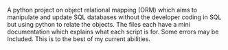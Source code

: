 A python project on object relational mapping (ORM) which aims to manipulate and update SQL databases without the developer coding in SQL but using python to relate the objects. The files each have a mini documentation which explains what each script is for. Some errors may be Included. This is to the best of my current abilities.
